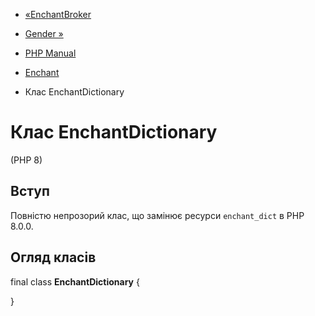 - [«EnchantBroker](class.enchantbroker.md)
- [Gender »](book.gender.md)

- [PHP Manual](index.md)
- [Enchant](book.enchant.md)
- Клас EnchantDictionary

# Клас EnchantDictionary

(PHP 8)

## Вступ

Повністю непрозорий клас, що замінює ресурси `enchant_dict` в PHP
8.0.0.

## Огляд класів

final class **EnchantDictionary** {

}
